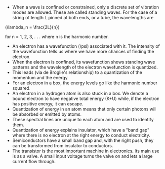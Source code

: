 - When a wave is confined or constrained, only a discrete set of vibration modes are allowed. These are called standing waves. For the case of a string of length L pinned at both ends, or a tube, the wavelengths are

\(\lambda_n = \frac{2L}{n}\)

for n = 1, 2, 3, . . . where n is the harmonic number.

- An electron has a wavefunction \(\psi\) associated with it. The intensity of the wavefunction tells us where we have more chances of finding the electron.
- When the electron is confined, its wavefunction shows standing wave patterns and the wavelength of the electron wavefunction is quantized.
- This leads (via de Broglie's relationship) to a quantization of the momentum and the energy.
- For an electron in a box, the energy levels go like the harmonic number squared.
- An electron in a hydrogen atom is also stuck in a box. We denote a bound electron to have negative total energy (K+U) while, if the electron has positive energy, it can escape.
- Quantization of energy in an atom means that only certain photons will be absorbed or emitted by atoms.
- These spectral lines are unique to each atom and are used to identify them.
- Quantization of energy explains insulator, which have a "band gap" where there is no electron at the right energy to conduct electricity.
- Semiconductors have a small band gap and, with the right push, they can be transformed from insulator to conductors.
- The transistor is the most important machine in electronics. Its main use is as a valve. A small input voltage turns the valve on and lets a large current flow through.